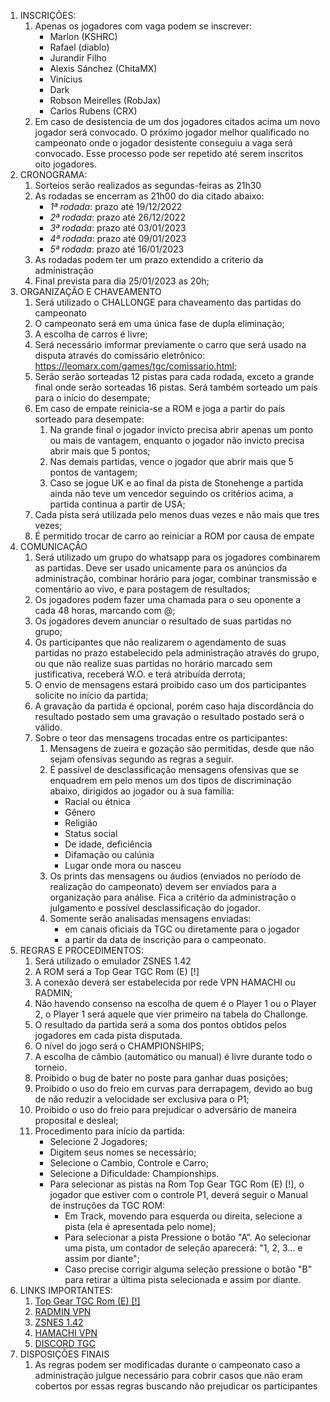 1. INSCRIÇÕES:
    1. Apenas os jogadores com vaga podem se inscrever:
        - Marlon (KSHRC)
        - Rafael (diablo)
        - Jurandir Filho
        - Alexis Sánchez (ChitaMX)
        - Vinícius
        - Dark
        - Robson Meirelles (RobJax)
        - Carlos Rubens (CRX)
    1. Em caso de desistencia de um dos jogadores citados acima um novo jogador será convocado. O próximo jogador melhor qualificado no campeonato onde o jogador desistente conseguiu a vaga será convocado. Esse processo pode ser repetido até serem inscritos oito jogadores.
1. CRONOGRAMA:
    1. Sorteios serão realizados as segundas-feiras as 21h30
    1. As rodadas se encerram as 21h00 do dia citado abaixo:
        - *1ª rodada*: prazo até 19/12/2022 
        - *2ª rodada*: prazo até 26/12/2022 
        - *3ª rodada*: prazo até 03/01/2023 
        - *4ª rodada*: prazo até 09/01/2023 
        - *5ª rodada*: prazo até 16/01/2023 
    1. As rodadas podem ter um prazo extendido a criterio da administração
    1. Final prevista para dia 25/01/2023 as 20h;
1. ORGANIZAÇÃO E CHAVEAMENTO
    1. Será utilizado o CHALLONGE para chaveamento das partidas do campeonato
    1. O campeonato será em uma única fase de dupla eliminação;
    1. A escolha de carros é livre;
    1. Será necessário imformar previamente o carro que será usado na disputa através do comissário eletrônico: https://leomarx.com/games/tgc/comissario.html;
    1. Serão serão sorteadas 12 pistas para cada rodada, exceto a grande final onde serão sorteadas 16 pistas. Será também sorteado um país para o início do desempate;
    1. Em caso de empate reinicia-se a ROM e joga a partir do país sorteado para desempate:
        1. Na grande final o jogador invicto precisa abrir apenas um ponto ou mais de vantagem, enquanto o jogador não invicto precisa abrir mais que 5 pontos;
        1. Nas demais partidas, vence o jogador que abrir mais que 5 pontos de vantagem;
        1. Caso se jogue UK e ao final da pista de Stonehenge a partida ainda não teve um vencedor seguindo os critérios acima, a partida continua a partir de USA;
    1. Cada pista será utilizada pelo menos duas vezes e não mais que tres vezes;
    1. É permitido trocar de carro ao reiniciar a ROM por causa de empate
1. COMUNICAÇÂO
    1. Será utilizado um grupo do whatsapp para os jogadores combinarem as partidas. Deve ser usado unicamente para os anúncios da administração, combinar horário para jogar, combinar transmissão e comentário ao vivo, e para postagem de resultados;
    1. Os jogadores podem fazer uma chamada para o seu oponente a cada 48 horas, marcando com @;
    1. Os jogadores devem anunciar o resultado de suas partidas no grupo;
    1. Os participantes que não realizarem o agendamento de suas partidas no prazo estabelecido pela administração através do grupo, ou que não realize suas partidas no horário marcado sem justificativa, receberá W.O. e terá atribuída derrota;
    1. O envio de mensagens estará proibido caso um dos participantes solicite no início da partida;
    1. A gravação da partida é opcional, porém caso haja discordância do resultado postado sem uma gravação o resultado postado será o válido.
    1. Sobre o teor das mensagens trocadas entre os participantes:
        1. Mensagens de zueira e gozação são permitidas, desde que não sejam ofensivas segundo as regras a seguir.
        1. É passível de desclassificação mensagens ofensivas que se enquadrem em pelo menos um dos tipos de discriminação abaixo, dirigidos ao jogador ou à sua família:
            - Racial ou étnica
            - Gênero
            - Religião
            - Status social
            - De idade, deficiência
            - Difamação ou calúnia
            - Lugar onde mora ou nasceu
        1. Os prints das mensagens ou áudios (enviados no período de realização do campeonato) devem ser enviados para a organização para análise. Fica a critério da administração o julgamento e possível desclassificação do jogador.
        1. Somente serão analisadas mensagens enviadas:
            - em canais oficiais da TGC ou diretamente para o jogador
            - a partir da data de inscrição para o campeonato.
1. REGRAS E PROCEDIMENTOS:
    1. Será utilizado o emulador ZSNES 1.42
    1. A ROM será a Top Gear TGC Rom (E) [!]
    1. A conexão deverá ser estabelecida por rede VPN HAMACHI ou RADMIN;
    1. Não havendo consenso na escolha de quem é o Player 1 ou o Player 2, o Player 1 será aquele que vier primeiro na tabela do Challonge.
    1. O resultado da partida será a soma dos pontos obtidos pelos jogadores em cada pista disputada.  
    1. O nível do jogo será o CHAMPIONSHIPS;
    1. A escolha de câmbio (automático ou manual) é livre durante todo o torneio.
    1. Proibido o bug de bater no poste para ganhar duas posições;
    1. Proibido o uso do freio em curvas para derrapagem, devido ao bug de não reduzir a velocidade ser exclusiva para o P1;
    1. Proibido o uso do freio para prejudicar o adversário de maneira proposital e desleal;
    1. Procedimento para início da partida:
        - Selecione 2 Jogadores;
        - Digitem seus nomes se necessário;
        - Selecione o Cambio, Controle e Carro;
        - Selecione a Dificuldade: Championships.
        - Para selecionar as pistas na Rom Top Gear TGC Rom (E) [!], o jogador que estiver com o controle P1, deverá seguir o Manual de instruções da TGC ROM:
            - Em Track, movendo para esquerda ou direita, selecione a pista (ela é apresentada pelo nome);
            - Para selecionar a pista Pressione o botão "A”. Ao selecionar uma pista, um contador de seleção aparecerá: "1, 2, 3... e assim por diante";
            - Caso precise corrigir alguma seleção pressione o botão "B" para retirar a última pista selecionada e assim por diante.
1. LINKS IMPORTANTES:
    1. [Top Gear TGC Rom (E) [!]](https://www.facebook.com/groups/topgearchampionships/permalink/2435336390067640/)
    1. [RADMIN VPN](https://www.radmin-vpn.com/)
    1. [ZSNES 1.42](http://prdownloads.sourceforge.net/zsnes/zsnesw142.zip)
    1. [HAMACHI VPN](https://www.facebook.com/groups/topgearchampionships/permalink/2459236631010949)
    1. [DISCORD TGC](https://discord.gg/4gS5JBBp)
1. DISPOSIÇÕES FINAIS
    1. As regras podem ser modificadas durante o campeonato caso a administração julgue necessário para cobrir casos que não eram cobertos por essas regras buscando não prejudicar os participantes
